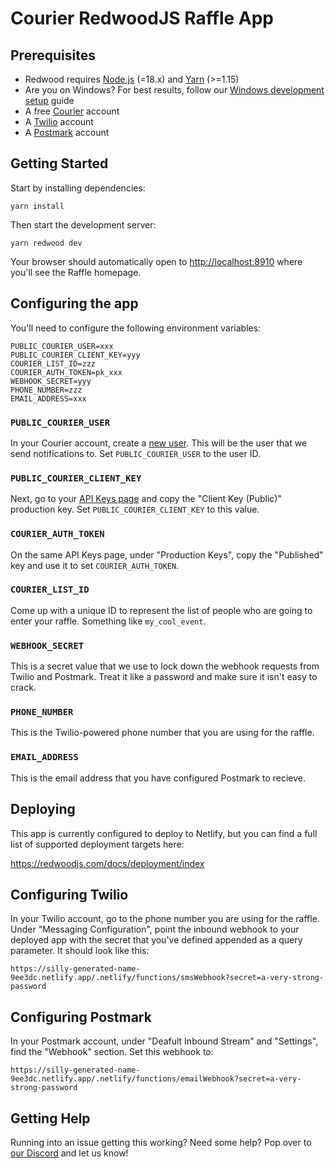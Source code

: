 # Courier RedwoodJS Raffle App

## Prerequisites

 - Redwood requires [Node.js](https://nodejs.org/en/) (=18.x) and [Yarn](https://yarnpkg.com/) (>=1.15)
 - Are you on Windows? For best results, follow our [Windows development setup](https://redwoodjs.com/docs/how-to/windows-development-setup) guide
 - A free [Courier](https://courier.com/?utm_source=courier-redwoodjs-raffle&utm_medium=code-template&utm_campaign=devrel-apps) account
 - A [Twilio](https://twilio.com) account
 - A [Postmark](https://postmarkapp.com) account

## Getting Started

Start by installing dependencies:

```
yarn install
```

Then start the development server:

```
yarn redwood dev
```

Your browser should automatically open to [http://localhost:8910](http://localhost:8910) where you'll see the Raffle homepage.

## Configuring the app

You'll need to configure the following environment variables:

```
PUBLIC_COURIER_USER=xxx
PUBLIC_COURIER_CLIENT_KEY=yyy
COURIER_LIST_ID=zzz
COURIER_AUTH_TOKEN=pk_xxx
WEBHOOK_SECRET=yyy
PHONE_NUMBER=zzz
EMAIL_ADDRESS=xxx
```

### `PUBLIC_COURIER_USER`

In your Courier account, create a [new user](https://app.courier.com/users?create-user=true). This will be the user that we send notifications to. Set `PUBLIC_COURIER_USER` to the user ID.

### `PUBLIC_COURIER_CLIENT_KEY`

Next, go to your [API Keys page](https://app.courier.com/settings/api-keys) and copy the "Client Key (Public)" production key. Set `PUBLIC_COURIER_CLIENT_KEY` to this value.

### `COURIER_AUTH_TOKEN`

On the same API Keys page, under "Production Keys", copy the "Published" key and use it to set `COURIER_AUTH_TOKEN`.

### `COURIER_LIST_ID`

Come up with a unique ID to represent the list of people who are going to enter your raffle. Something like `my_cool_event`.

### `WEBHOOK_SECRET`

This is a secret value that we use to lock down the webhook requests from Twilio and Postmark. Treat it like a password and make sure it isn't easy to crack.

### `PHONE_NUMBER`

This is the Twilio-powered phone number that you are using for the raffle.

### `EMAIL_ADDRESS`

This is the email address that you have configured Postmark to recieve.

## Deploying

This app is currently configured to deploy to Netlify, but you can find a full list of supported deployment targets here:

https://redwoodjs.com/docs/deployment/index

## Configuring Twilio

In your Twilio account, go to the phone number you are using for the raffle. Under "Messaging Configuration", point the inbound webhook to your deployed app with the secret that you've defined appended as a query parameter. It should look like this:

`https://silly-generated-name-9ee3dc.netlify.app/.netlify/functions/smsWebhook?secret=a-very-strong-password`

## Configuring Postmark

In your Postmark account, under "Deafult Inbound Stream" and "Settings", find the "Webhook" section. Set this webhook to:

`https://silly-generated-name-9ee3dc.netlify.app/.netlify/functions/emailWebhook?secret=a-very-strong-password`

## Getting Help

Running into an issue getting this working? Need some help? Pop over to [our Discord](https://discord.com/invite/courier) and let us know!
